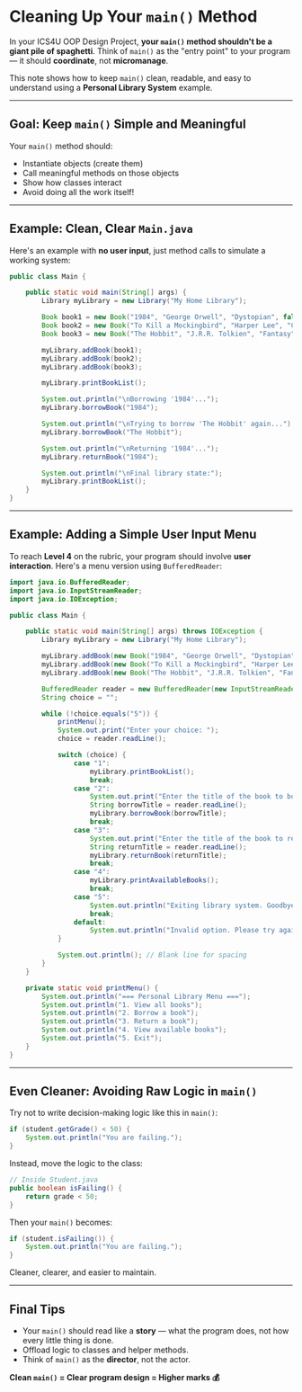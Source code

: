 # Cleaning Up Your `main()` Method

In your ICS4U OOP Design Project, **your `main()` method shouldn't be a giant pile of spaghetti**. Think of `main()` as the "entry point" to your program — it should **coordinate**, not **micromanage**.

This note shows how to keep `main()` clean, readable, and easy to understand using a **Personal Library System** example.

---

## Goal: Keep `main()` Simple and Meaningful

Your `main()` method should:

- Instantiate objects (create them)
- Call meaningful methods on those objects
- Show how classes interact
- Avoid doing all the work itself!

---

## Example: Clean, Clear `Main.java`

Here's an example with **no user input**, just method calls to simulate a working system:

```java
public class Main {

    public static void main(String[] args) {
        Library myLibrary = new Library("My Home Library");

        Book book1 = new Book("1984", "George Orwell", "Dystopian", false);
        Book book2 = new Book("To Kill a Mockingbird", "Harper Lee", "Classic", false);
        Book book3 = new Book("The Hobbit", "J.R.R. Tolkien", "Fantasy", true);

        myLibrary.addBook(book1);
        myLibrary.addBook(book2);
        myLibrary.addBook(book3);

        myLibrary.printBookList();

        System.out.println("\nBorrowing '1984'...");
        myLibrary.borrowBook("1984");

        System.out.println("\nTrying to borrow 'The Hobbit' again...");
        myLibrary.borrowBook("The Hobbit");

        System.out.println("\nReturning '1984'...");
        myLibrary.returnBook("1984");

        System.out.println("\nFinal library state:");
        myLibrary.printBookList();
    }
}
```

---

## Example: Adding a Simple User Input Menu

To reach **Level 4** on the rubric, your program should involve **user interaction**. Here's a menu version using `BufferedReader`:

```java
import java.io.BufferedReader;
import java.io.InputStreamReader;
import java.io.IOException;

public class Main {

    public static void main(String[] args) throws IOException {
        Library myLibrary = new Library("My Home Library");

        myLibrary.addBook(new Book("1984", "George Orwell", "Dystopian", false));
        myLibrary.addBook(new Book("To Kill a Mockingbird", "Harper Lee", "Classic", false));
        myLibrary.addBook(new Book("The Hobbit", "J.R.R. Tolkien", "Fantasy", true));

        BufferedReader reader = new BufferedReader(new InputStreamReader(System.in));
        String choice = "";

        while (!choice.equals("5")) {
            printMenu();
            System.out.print("Enter your choice: ");
            choice = reader.readLine();

            switch (choice) {
                case "1":
                    myLibrary.printBookList();
                    break;
                case "2":
                    System.out.print("Enter the title of the book to borrow: ");
                    String borrowTitle = reader.readLine();
                    myLibrary.borrowBook(borrowTitle);
                    break;
                case "3":
                    System.out.print("Enter the title of the book to return: ");
                    String returnTitle = reader.readLine();
                    myLibrary.returnBook(returnTitle);
                    break;
                case "4":
                    myLibrary.printAvailableBooks();
                    break;
                case "5":
                    System.out.println("Exiting library system. Goodbye!");
                    break;
                default:
                    System.out.println("Invalid option. Please try again.");
            }

            System.out.println(); // Blank line for spacing
        }
    }

    private static void printMenu() {
        System.out.println("=== Personal Library Menu ===");
        System.out.println("1. View all books");
        System.out.println("2. Borrow a book");
        System.out.println("3. Return a book");
        System.out.println("4. View available books");
        System.out.println("5. Exit");
    }
}
```

---

## Even Cleaner: Avoiding Raw Logic in `main()`

Try not to write decision-making logic like this in `main()`:

```java
if (student.getGrade() < 50) {
    System.out.println("You are failing.");
}
```

Instead, move the logic to the class:

```java
// Inside Student.java
public boolean isFailing() {
    return grade < 50;
}
```

Then your `main()` becomes:

```java
if (student.isFailing()) {
    System.out.println("You are failing.");
}
```

Cleaner, clearer, and easier to maintain.

---

## Final Tips

- Your `main()` should read like a **story** — what the program does, not how every little thing is done.
- Offload logic to classes and helper methods.
- Think of `main()` as the **director**, not the actor.

**Clean `main()` = Clear program design = Higher marks 💰**
